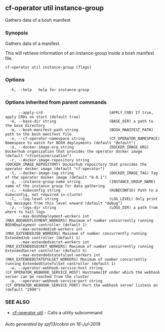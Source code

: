 ## cf-operator util instance-group

Gathers data of a bosh manifest

### Synopsis

Gathers data of a manifest.

This will retrieve information of an instance-group
inside a bosh manifest file.



```
cf-operator util instance-group [flags]
```

### Options

```
  -h, --help   help for instance-group
```

### Options inherited from parent commands

```
      --apply-crd                              (APPLY_CRD) If true, apply CRDs on start (default true)
  -b, --base-dir string                        (BASE_DIR) a path to the base directory
  -m, --bosh-manifest-path string              (BOSH_MANIFEST_PATH) path to the bosh manifest file
  -n, --cf-operator-namespace string           (CF_OPERATOR_NAMESPACE) Namespace to watch for BOSH deployments (default "default")
  -o, --docker-image-org string                (DOCKER_IMAGE_ORG) Dockerhub organization that provides the operator docker image (default "cfcontainerization")
  -r, --docker-image-repository string         (DOCKER_IMAGE_REPOSITORY) Dockerhub repository that provides the operator docker image (default "cf-operator")
  -t, --docker-image-tag string                (DOCKER_IMAGE_TAG) Tag of the operator docker image (default "0.0.1")
  -g, --instance-group-name string             (INSTANCE_GROUP_NAME) name of the instance group for data gathering
  -c, --kubeconfig string                      (KUBECONFIG) Path to a kubeconfig, not required in-cluster
  -l, --log-level string                       (LOG_LEVEL) Only print log messages from this level onward (default "debug")
  -z, --logs-dir string                        (LOGS_DIR) a path from where to tail logs
      --max-boshdeployment-workers int         (MAX_BOSHDEPLOYMENT_WORKERS) Maximum of number concurrently running BOSHDeployment controller (default 1)
      --max-extendedjob-workers int            (MAX_EXTENDEDJOB_WORKERS) Maximum of number concurrently running ExtendedJob controller (default 1)
      --max-extendedsecret-workers int         (MAX_EXTENDEDSECRET_WORKERS) Maximum of number concurrently running ExtendedSecret controller (default 5)
      --max-extendedstatefulset-workers int    (MAX_EXTENDEDSTATEFULSET_WORKERS) Maximum of number concurrently running ExtendedStatefulSet controller (default 1)
  -w, --operator-webhook-service-host string   (CF_OPERATOR_WEBHOOK_SERVICE_HOST) Hostname/IP under which the webhook server can be reached from the cluster
  -p, --operator-webhook-service-port string   (CF_OPERATOR_WEBHOOK_SERVICE_PORT) Port the webhook server listens on (default "2999")
```

### SEE ALSO

* [cf-operator util](cf-operator_util.md)	 - Calls a utility subcommand

###### Auto generated by spf13/cobra on 16-Jul-2019
